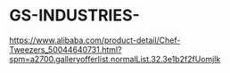 # GS-INDUSTRIES-
https://www.alibaba.com/product-detail/Chef-Tweezers_50044640731.html?spm=a2700.galleryofferlist.normalList.32.3e1b2f2fUomjlk
